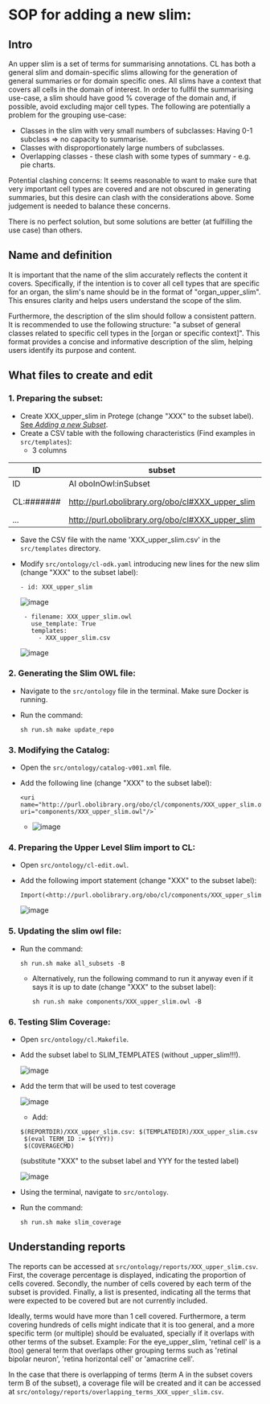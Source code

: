 
# SOP for adding a new slim:
## Intro

An upper slim is a set of terms for summarising annotations.  CL has both a general slim and domain-specific slims allowing for the generation of general summaries or for domain specific ones.  All slims have a context that covers all cells in the domain of interest. In order to fullfil the summarising use-case, a slim should have good % coverage of the domain and, if possible, avoid excluding major cell types.  The following are potentially a problem for the grouping use-case:

* Classes in the slim with very small numbers of subclasses: Having 0-1 subclass => no capacity to summarise.
* Classes with disproportionately large numbers of subclasses.
* Overlapping classes - these clash with some types of summary - e.g. pie charts.

Potential clashing concerns: It seems reasonable to want to make sure that very important cell types are covered and are not obscured in generating summaries, but this desire can clash with the considerations above. Some judgement is needed to balance these concerns.

There is no perfect solution, but some solutions are better (at fulfilling the use case) than others.

## Name and definition

It is important that the name of the slim accurately reflects the content it covers. Specifically, if the intention is to cover all cell types that are specific for an organ, the slim's name should be in the format of "organ_upper_slim". This ensures clarity and helps users understand the scope of the slim.

Furthermore, the description of the slim should follow a consistent pattern. It is recommended to use the following structure: "a subset of general classes related to specific cell types in the [organ or specific context]". This format provides a concise and informative description of the slim, helping users identify its purpose and content.

## What files to create and edit


### 1. Preparing the subset:
- Create XXX_upper_slim in Protege (change "XXX" to the subset label). [See *Adding a new Subset*](https://oboacademy.github.io/obook/howto/add-new-slim/).
- Create a CSV table with the following characteristics (Find examples in `src/templates`):
  - 3 columns

ID | subset | label
--| --- | ---
ID | AI oboInOwl:inSubset| 
CL:####### | 	http://purl.obolibrary.org/obo/cl#XXX_upper_slim | CL term
... | 	http://purl.obolibrary.org/obo/cl#XXX_upper_slim | ...

   - Save the CSV file with the name 'XXX_upper_slim.csv' in the `src/templates` directory.

- Modify `src/ontology/cl-odk.yaml` introducing new lines for the new slim (change "XXX" to the subset label):

	```
  	- id: XXX_upper_slim
 	```

     ![image](https://github.com/obophenotype/cell-ontology/assets/94959119/4673253e-9526-43b4-8608-8d7e7b27d988)

   ```
    - filename: XXX_upper_slim.owl
      use_template: True
      templates:
        - XXX_upper_slim.csv
   ```

    ![image](https://github.com/obophenotype/cell-ontology/assets/94959119/254ad25f-7bf2-4ac2-afe2-9ad067d9c1ea)

### 2. Generating the Slim OWL file:
- Navigate to the `src/ontology` file in the terminal. Make sure Docker is running.
- Run the command:

  ```
  sh run.sh make update_repo
  ```

### 3. Modifying the Catalog:
- Open the `src/ontology/catalog-v001.xml` file.
- Add the following line (change "XXX" to the subset label):

  ```
  <uri name="http://purl.obolibrary.org/obo/cl/components/XXX_upper_slim.owl" uri="components/XXX_upper_slim.owl"/>`
  ```
   - ![image](https://github.com/obophenotype/cell-ontology/assets/94959119/429a8098-9748-4e3b-a5a1-c3e178d6cb6c)



### 4. Preparing the Upper Level Slim import to CL:
- Open `src/ontology/cl-edit.owl`.
- Add the following import statement (change "XXX" to the subset label):

    ```
    Import(<http://purl.obolibrary.org/obo/cl/components/XXX_upper_slim.owl>)
    ```
    ![image](https://github.com/obophenotype/cell-ontology/assets/94959119/0b467b48-ad94-46e9-80a1-bc473de769e8)


### 5. Updating the slim owl file:
- Run the command:

    ```
    sh run.sh make all_subsets -B
    ```
   - Alternatively, run the following command to run it anyway even if it says it is up to date (change "XXX" to the subset label):

     ```
     sh run.sh make components/XXX_upper_slim.owl -B
     ```

### 6. Testing Slim Coverage:
- Open `src/ontology/cl.Makefile`.
- Add the subset label to SLIM_TEMPLATES (without _upper_slim!!!).
    
    ![image](https://github.com/obophenotype/cell-ontology/assets/94959119/18960b0b-098c-42cf-95b1-ab1f1978a8bc)

- Add the term that will be used to test coverage
     
     ![image](https://github.com/obophenotype/cell-ontology/assets/94959119/24a0c221-da18-4754-9a45-e6b65b6cec35)

   - Add:

   ```
   $(REPORTDIR)/XXX_upper_slim.csv: $(TEMPLATEDIR)/XXX_upper_slim.csv
	$(eval TERM_ID := $(YYY))
	$(COVERAGECMD)
   ```
   (substitute "XXX" to the subset label and YYY for the tested label)


     ![image](https://github.com/obophenotype/cell-ontology/assets/94959119/7eb18255-0ef7-4fbc-9f7f-e582372165bf)

- Using the terminal, navigate to `src/ontology`.
- Run the command:

    ```
    sh run.sh make slim_coverage
    ```


## Understanding reports 

The reports can be accessed at `src/ontology/reports/XXX_upper_slim.csv`. First, the coverage percentage is displayed, indicating the proportion of cells covered. Secondly, the number of cells covered by each term of the subset is provided. Finally, a list is presented, indicating all the terms that were expected to be covered but are not currently included.

Ideally, terms would have more than 1 cell covered. Furthermore, a term covering hundreds of cells might indicate that it is too general, and a more specific term (or multiple) should be evaluated, specially if it overlaps with other terms of the subset. Example: For the eye_upper_slim, 'retinal cell' is a (too) general term that overlaps other grouping terms such as 'retinal bipolar neuron', 'retina horizontal cell' or 'amacrine cell'.

In the case that there is overlapping of terms (term A in the subset covers term B of the subset), a coverage file will be created and it can be accessed at `src/ontology/reports/overlapping_terms_XXX_upper_slim.csv`.

